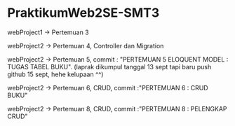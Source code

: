 # PraktikumWeb2SE-SMT3

webProject1 -> Pertemuan 3 

webProject2 -> Pertemuan 4, Controller dan Migration

webProject2 -> Pertemuan 5, commit : "PERTEMUAN 5 ELOQUENT MODEL : TUGAS TABEL BUKU". 
(laprak dikumpul tanggal 13 sept tapi baru push github 15 sept, hehe kelupaan ^^)

webProject2 -> Pertemuan 6, CRUD, commit :"PERTEMUAN 6 : CRUD BUKU"

webProject2 -> Pertemuan 8, CRUD, commit :"PERTEMUAN 8 : PELENGKAP CRUD"
